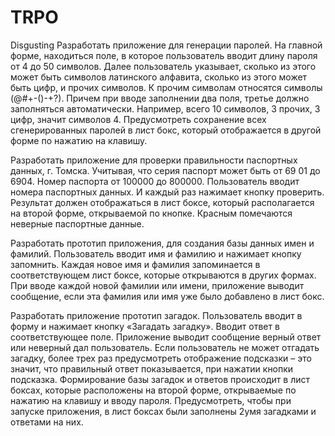 # TRPO
Disgusting
Разработать приложение для генерации паролей. На главной форме, находиться поле, в которое пользователь вводит длину пароля от 4 до 50 символов. Далее пользователь указывает, сколько из этого может быть символов латинского алфавита, сколько из этого может быть цифр, и прочих символов. К прочим символам относятся символы (@#+-()-+?). Причем при вводе заполнении два поля, третье должно заполняться автоматически. Например, всего 10 символов, 3 прочих, 3 цифр, значит символов 4. Предусмотреть сохранение всех сгенерированных паролей в лист бокс, который отображается в другой форме по нажатию на клавишу. 

Разработать приложение для проверки правильности паспортных данных, г. Томска. Учитывая, что серия паспорт может быть от 69 01 до 6904. Номер паспорта от 100000 до 800000. Пользователь вводит номера паспортных данных. И каждый раз нажимает кнопку проверить. Результат должен отображаться в лист боксе, который располагается на второй форме, открываемой по кнопке. Красным помечаются неверные паспортные данные. 

Разработать прототип приложения, для создания базы данных имен и фамилий. Пользователь вводит имя и фамилию и нажимает кнопку запомнить. Каждая новое имя и фамилия запоминается в соответствующем лист боксе, которые открываются в других формах. При вводе каждой новой фамилии или имени, приложение выводит сообщение, если эта фамилия или имя уже было добавлено в лист бокс. 

Разработать приложение прототип загадок. Пользователь вводит в форму и нажимает кнопку «Загадать загадку». Вводит ответ в соответствующее поле. Приложение выводит сообщение верный ответ или неверный дал пользователь. Если пользователь не может отгадать загадку, более трех раз предусмотреть отображение подсказки – это значит, что правильный ответ показывается, при нажатии кнопки подсказка. Формирование базы загадок и ответов происходит в лист боксах, которые расположены на второй форме, открываемые по нажатию на клавишу и вводу пароля. Предусмотреть, чтобы при запуске приложения, в лист боксах были заполнены 2умя загадками и ответами на них. 
